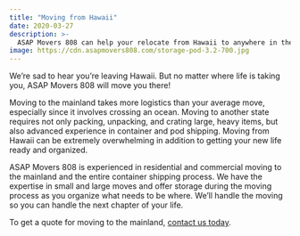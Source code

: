 ```yaml
---
title: "Moving from Hawaii"
date: 2020-03-27
description: >-
  ASAP Movers 808 can help your relocate from Hawaii to anywhere in the mainland.
image: https://cdn.asapmovers808.com/storage-pod-3.2-700.jpg
---
```

We’re sad to hear you’re leaving Hawaii. But no matter where life is taking you, ASAP Movers 808 will move you there!

Moving to the mainland takes more logistics than your average move, especially since it involves crossing an ocean. Moving to another state requires not only packing, unpacking, and crating large, heavy items, but also advanced experience in container and pod shipping. Moving from Hawaii can be extremely overwhelming in addition to getting your new life ready and organized.  

ASAP Movers 808 is experienced in residential and commercial moving to the mainland and the entire container shipping process. We have the expertise in small and large moves and offer storage during the moving process as you organize what needs to be where. We’ll handle the moving so you can handle the next chapter of your life. 

To get a quote for moving to the mainland, [contact us today](/contact).